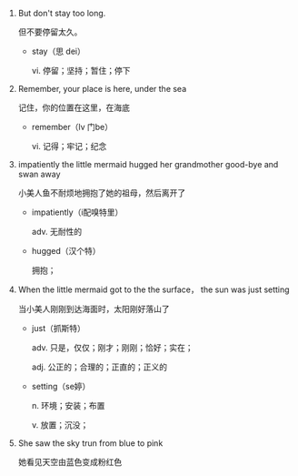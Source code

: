 1. But don't stay too long.

    但不要停留太久。

    - stay（思 dei）

        vi. 停留；坚持；暂住；停下

2. Remember, your place is here, under the sea

    记住，你的位置在这里，在海底

    - remember（lv 门be）

        vi. 记得；牢记；纪念


3. impatiently the little mermaid hugged her grandmother good-bye and swan away

    小美人鱼不耐烦地拥抱了她的祖母，然后离开了

    - impatiently（i配嗅特里）

        adv. 无耐性的

    - hugged（汉个特）

        拥抱；
    
4. When the little mermaid got to the the surface， the sun was just setting

    当小美人刚刚到达海面时，太阳刚好落山了

    - just（抓斯特）

        adv. 只是，仅仅；刚才；刚刚；恰好；实在；

        adj. 公正的；合理的；正直的；正义的

    - setting（se婷）

        n. 环境；安装；布置

        v. 放置；沉没；

5. She saw the sky trun from blue to pink

    她看见天空由蓝色变成粉红色

